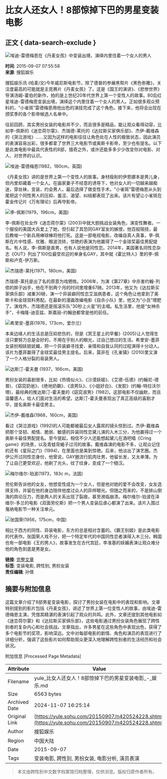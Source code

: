 # 比女人还女人！8部惊掉下巴的男星变装电影

## 正文 { data-search-exclude }


![埃迪-雷德梅恩在《丹麦女孩》中变装出境，演绎内里住着一个女人的男人](https://photocdn.sohu.com/20150907/Img420531566.jpg)

**时间**: 2015-09-07 07:55:58  
**来源**: 搜狐娱乐  

搜狐娱乐讯 (哈麦/文)今年威尼斯电影节，除了德普的参展黑帮片《黑色弥撒》，关注度最高的可能就是主竞赛片《丹麦女孩》了。这是《国王的演讲》、《悲惨世界》导演汤姆-霍伯的新作，拍的是上世纪20年代世界上第一个变性人的故事。80后红星埃迪-雷德梅恩变装出境，演绎这个内里住着一个女人的男人。正如很多观众预料的，“小雀斑”雷德梅恩用他出色的演技完成了这个角色。接下来，他将会出现在颁奖季的各个影帝候选人名单中。

往前回顾，其实男扮女装的电影并不少，而且很多是精品，能让观众看得动容，比如李-佩斯的《迷恋荷尔蒙》、杰瑞德-莱托的《达拉斯买家俱乐部》、杰伊-戴维森的《哭泣游戏》……又因为这样的电影往往让角色处在人性的极致状态，因此演员的表演容易出彩，很多都拿了世界三大电影节或奥斯卡影帝，至少也有提名。以下是此类电影中最具代表性的8部，猎奇之外，或许还能多多少少改变你对电影、对人、对世界的认识。

![埃迪-雷德梅恩(1982，180cm，英国)](https://photocdn.sohu.com/20150907/Img420524229.jpg)

《丹麦女孩》讲的是世界上第一个变性人的故事。身材瘦削的伊恩娜本是男儿身，但内里却藏着一个女人。在画家妻子不经意的诱导下，他对女人的一切越来越痴迷，穿丝袜，变装，约会男人，最后选择了做变性手术。“小雀斑”雷德梅恩从头到尾把这个同性男人的压抑、羞涩、渴望、纠结都表现了出来。该片有望让小雀斑在霍金传记片《万有理论》后再夺影帝。

![李-佩斯(1979，196cm，美国)](https://photocdn.sohu.com/20150907/Img420524230.jpg)

李-佩斯在处女作《迷恋荷尔蒙》(2003)中就大胆挑战女装角色，演变性舞者。一个服役的美国大兵爱上了她，但引起了其恐同GAY室友的嫉恨，他百般阻挠，最后教唆一个新兵用棒球棒将他打死。这是一部电视电影，改编自真人真事，李-佩斯在片中性感、优雅、眼波流转，惊艳的表演为他赢得了一个金球奖最佳男配提名。有人说，李-佩斯是直男，也有人说他是同性恋。2014年，美国著名同性恋杂志《OUT》列出了100位最受欢迎的单身名GAY，其中就《霍比特人》里的李-佩斯和卢克-伊万斯。

![杰瑞德-莱托(1971，180cm，美国)](https://photocdn.sohu.com/20150907/Img420524232.jpg)

杰瑞德-莱托是出了名的原意为戏牺牲。2006年，为演《第27章》中杀害约翰-列侬的胖子凶手，他在不到两个月的时间里增重67磅。2013年，他又为《达拉斯买家俱乐部》减重30磅，演一个异装癖同性恋艾滋病患者，这个角色让他拿到了奥斯卡和金球双料男配。在最新的漫画改编电影《自杀小队》里，他又为“小丑”增肥了。演戏外，杰瑞德还是摇滚乐队“30秒上火星”的主唱。私生活里，他是“女神杀手”，卡梅隆-迪亚兹、斯嘉丽-约翰逊都曾是他的前任。

![希里安-墨菲(1976，173cm，爱尔兰)](https://photocdn.sohu.com/20150907/Img420524235.jpg)

本来边缘人的生活总是压抑悲伤的，但是《冥王星上的早餐》(2005)让人觉得生活只要努力总是会好的，不用在乎别人的眼光，过自己想过的生活。希里安-墨菲女装扮相妖娆妩媚，把一个异装癖寻找爱、亲情和自我认同的过程演得十分动人。该片为墨菲赢得了金球奖最佳男主提名。后来，莫非在《孔雀镇》(2010)里又演了一个人格分裂的易装男人。

![达斯汀-霍夫曼 (1937，166cm，美国)](https://photocdn.sohu.com/20150907/Img420524237.jpg)

男扮女装的喜剧很多，比如《热情似火》、《沙漠妖姬》、《艾德-伍德》(约翰尼-德普)、《窈窕奶爸》、《绝地奶霸》、《浪男队》、《小姐好白》、《发胶》(约翰-特拉沃尔塔)，最经典的推达斯汀-霍夫曼的《窈窕淑男》(1982)。这部电影不仅幽默，而且温馨感人，给人们面对生活的希望。达斯汀-霍夫曼表现出了真正高级的喜剧才华，提名奥斯卡最佳男主。

![杰伊-戴维森(1968，160cm，美国)](https://photocdn.sohu.com/20150907/Img420524239.jpg)

看过《哭泣游戏》(1992)的人可能都被最后女人露屌的镜头惊到过。杰伊-戴维森把那个坚韧、痴情、脆弱、敏感的异装同性恋黛儿演的入木三分，为他赢得过一个奥斯卡最佳男配提名。至今提起，相信不少人还能想起黛儿在酒吧唱《Cring game》的场景，以及青蛙背蝎子过河的故事。戴维森演的电影不多，让观众记住的还有《星际之门》(1994)，在里面也是美到惊艳。后来，他淡出了演艺圈。杰伊公开过同性恋身份，他曾说，GAY圈流行肌肉壮男，他留长发，又太单薄。为了让自己更受欢迎，他剃了光头，纹了纹身，变成了一个糙汉。

![梅尔维尔-珀波(1973，183c m，法国)](https://photocdn.sohu.com/20150907/Img420524244.jpg)

劳伦斯告诉他的女友，他想变性成为一个女人，但是他对她的爱不会改变，女友选择支持，并留在他的身边陪伴他度过众人的异样眼光。但随之而来的，不是排山倒海的舆论压力，而是两人的关系出现了裂痕，甚至濒临崩溃。梅尔维尔-珀波在泽维尔-多兰的电影《双面劳伦斯》把一个男人变装后虐心都演了出来。该片入围过戛纳电影节一种关注单元。

![张国荣(1956，175cm，中国)](https://photocdn.sohu.com/20150907/Img420524247.jpg)

相比于西方的同性、异装电影，东方的总是相对含蓄的。《霸王别姬》是此类电影的代表作。张国荣人戏不分，把一个特定年代的中国同性恋者演得入木三分。韩国也有一部电影《王的男人》，故事发生在古代宫廷，李准基的妖媚表演让观众难分他的角色到底是男是女。

**链接**: [完整文章](https://yule.sohu.com/20150907/n420524228.shtml)  
**标签**: 变装电影, 跨性别, 男扮女装  
**责任编辑**: 孙倩  

## 摘要与附加信息

<!-- tcd_abstract -->
这篇文章介绍了8部男星变装电影，探讨了男扮女装在电影中的表现和影响。文章特别提到的影片包括《丹麦女孩》，讲述了世界上第一位变性人的故事，由埃迪-雷德梅恩主演，凭借其精湛的表演引起了观众的共鸣。此外，文章还提到其他电影如《迷恋荷尔蒙》和《达拉斯买家俱乐部》，这些电影通过男扮女装角色展现了跨性别者的复杂内心和社会挑战。文章指出，许多男星在这些角色中表现出色，获得了多个电影节的奖项，影响深远。文中对每部电影的剧情、角色和演员的表现进行了详细分析，强调了这些影片如何帮助观众更深入地理解跨性别者的生活经历和社会状况。
<!-- tcd_abstract_end -->

附加信息 [Processed Page Metadata]

| Attribute       | Value                                  |
|-----------------|----------------------------------------|
| Filename        | yule_比女人还女人！8部惊掉下巴的男星变装电影_-_娱乐.md                             |
| Size            | 6563 bytes                           |
| Archived Date   | 2024-11-07 16:25:14                             |
| Original Link   | [https://yule.sohu.com/20150907/n420524228.shtml](https://yule.sohu.com/20150907/n420524228.shtml)                       |
| Author          | 搜狐娱乐                               |
| Region          | 中国大陆                               |
| Date            | 2015-09-07                                 |
| Tags            | 变装电影, 跨性别, 男扮女装, 电影分析, 演员表演                                 |
>
> 本文由跨性别中文数字档案馆归档整理，仅供浏览。版权归原作者所有。
>